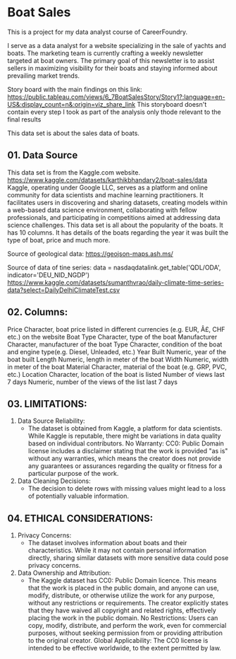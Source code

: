 # Boat Sales
This is a project for my data analyst course of CareerFoundry.

I serve as a data analyst for a website specializing in the sale of yachts and boats. 
The marketing team is currently crafting a weekly newsletter targeted at boat owners. 
The primary goal of this newsletter is to assist sellers in maximizing visibility for 
their boats and staying informed about prevailing market trends.

Story board with the main findings on this link:
https://public.tableau.com/views/6_7BoatSalesStory/Story1?:language=en-US&:display_count=n&:origin=viz_share_link
This storyboard doesn't contain every step I took as part of the analysis
only thode relevant to the final results

This data set is about the sales data of boats.
## 01.	Data Source
This data set is from the Kaggle.com website. 
https://www.kaggle.com/datasets/karthikbhandary2/boat-sales/data
Kaggle, operating under Google LLC, serves as a platform and online community for data scientists and machine learning practitioners. It facilitates users in discovering and sharing datasets, creating models within a web-based data science environment, collaborating with fellow professionals, and participating in competitions aimed at addressing data science challenges.
This data set is all about the popularity of the boats. It has 10 columns. It has details of the boats regarding the year it was built the type of boat, price and much more.

Source of geological data:
https://geojson-maps.ash.ms/

Source of data of tine series:
data = nasdaqdatalink.get_table('QDL/ODA', indicator='DEU_NID_NGDP')
https://www.kaggle.com/datasets/sumanthvrao/daily-climate-time-series-data?select=DailyDelhiClimateTest.csv

## 02. Columns:
Price
Character, boat price listed in different currencies (e.g. EUR, Â£, CHF etc.) on the website
Boat Type
Character, type of the boat
Manufacturer
Character, manufacturer of the boat
Type
Character, condition of the boat and engine type(e.g. Diesel, Unleaded, etc.)
Year Built
Numeric, year of the boat built
Length
Numeric, length in meter of the boat
Width
Numeric, width in meter of the boat
Material
Character, material of the boat (e.g. GRP, PVC, etc.)
Location
Character, location of the boat is listed
Number of views last 7 days
Numeric, number of the views of the list last 7 days

## 03. LIMITATIONS:
1. Data Source Reliability:
   - The dataset is obtained from Kaggle, a platform for data scientists. While Kaggle is reputable, there might be variations in data quality based on individual contributors. No Warranty: CC0: Public Domain license includes a disclaimer stating that the work is provided "as is" without any warranties, which means the creator does not provide any guarantees or assurances regarding the quality or fitness for a particular purpose of the work.
2. Data Cleaning Decisions:
   - The decision to delete rows with missing values might lead to a loss of potentially valuable information.

## 04. ETHICAL CONSIDERATIONS:
1. Privacy Concerns:
   - The dataset involves information about boats and their characteristics. While it may not contain personal information directly, sharing similar datasets with more sensitive data could pose privacy concerns. 
2. Data Ownership and Attribution:
   - The Kaggle dataset has CC0: Public Domain licence. This means that the work is placed in the public domain, and anyone can use, modify, distribute, or otherwise utilize the work for any purpose, without any restrictions or requirements. The creator explicitly states that they have waived all copyright and related rights, effectively placing the work in the public domain. No Restrictions: Users can copy, modify, distribute, and perform the work, even for commercial purposes, without seeking permission from or providing attribution to the original creator. Global Applicability: The CC0 license is intended to be effective worldwide, to the extent permitted by law.


